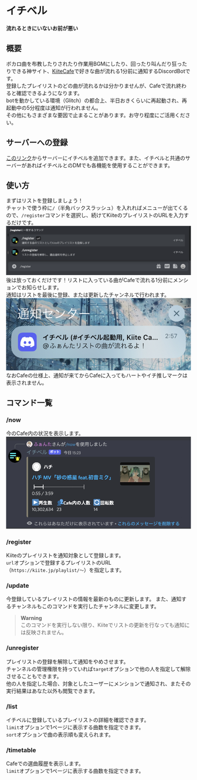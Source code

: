 # イチベル
**流れるときにいないお前が悪い**
## 概要
ボカロ曲を布教したりされたり作業用BGMにしたり、回ったり叫んだり狂ったりできる神サイト、[KiiteCafe](https://cafe.kiite.jp)で好きな曲が流れる1分前に通知するDiscordBotです。  
登録したプレイリストのどの曲が流れるかは分かりませんが、Cafeで流れ終わると確認できるようになります。  
botを動かしている環境（Glitch）の都合上、半日おきくらいに再起動され、再起動中の5分程度は通知が行われません。  
その他にもさまざまな要因で止まることがあります。お守り程度にご活用ください。  

## サーバーへの登録
[このリンク](https://discord.com/api/oauth2/authorize?client_id=932282973997375488&permissions=0&scope=applications.commands%20bot)からサーバーにイチベルを追加できます。また、イチベルと共通のサーバーがあればイチベルとのDMでも各機能を使用することができます。

## 使い方
まずはリストを登録しましょう！  
チャットで使う枠に`/`（半角バックスラッシュ）を入れればメニューが出てくるので、`/register`コマンドを選択し、続けてKiiteのプレイリストのURLを入力するだけです。   　
![スラッシュコマンド](images/slashcommand.png)  
後は放っておくだけです！リストに入っている曲がCafeで流れる1分前にメンションでお知らせします。  
通知はリストを最後に登録、または更新したチャンネルで行われます。  
![通知](images/sended-notice.png)  
なおCafeの仕様上、通知が来てからCafeに入ってもハートやイチ推しマークは表示されません。  

## コマンド一覧
### /now
今のCafe内の状況を表示します。  
![nowコマンド](images/command-now.png)  

### /register
Kiiteのプレイリストを通知対象として登録します。  
`url`オプションで登録するプレイリストのURL（`https://kiite.jp/playlist/〜`）を指定します。  

### /update
今登録しているプレイリストの情報を最新のものに更新します。
また、通知するチャンネルもこのコマンドを実行したチャンネルに変更します。  
> **Warning**  
> このコマンドを実行しない限り、Kiiteでリストの更新を行なっても通知には反映されません。  

### /unregister
プレイリストの登録を解除して通知をやめさせます。  
チャンネルの管理権限を持っていれば`target`オプションで他の人を指定して解除させることもできます。  
他の人を指定した場合、対象としたユーザーにメンションで通知され、またその実行結果はあなた以外も閲覧できます。  

### /list
イチベルに登録しているプレイリストの詳細を確認できます。  
`limit`オプションで1ページに表示する曲数を指定できます。  
`sort`オプションで曲の表示順も変えられます。  

### /timetable
Cafeでの選曲履歴を表示します。  
`limit`オプションで1ページに表示する曲数を指定できます。  
